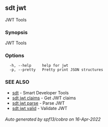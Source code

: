 ## sdt jwt

JWT Tools

### Synopsis

JWT Tools

### Options

```
  -h, --help     help for jwt
  -p, --pretty   Pretty print JSON structures
```

### SEE ALSO

* [sdt](sdt.md)	 - Smart Developer Tools
* [sdt jwt claims](sdt_jwt_claims.md)	 - Get JWT claims
* [sdt jwt parse](sdt_jwt_parse.md)	 - Parse JWT
* [sdt jwt valid](sdt_jwt_valid.md)	 - Validate JWT

###### Auto generated by spf13/cobra on 16-Apr-2022
